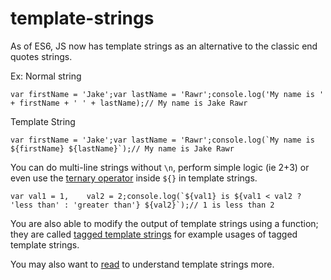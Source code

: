 # template-strings

As of ES6, JS now has template strings as an alternative to the classic end quotes strings.

Ex: Normal string

```
var firstName = 'Jake';var lastName = 'Rawr';console.log('My name is ' + firstName + ' ' + lastName);// My name is Jake Rawr
```

Template String

```
var firstName = 'Jake';var lastName = 'Rawr';console.log(`My name is ${firstName} ${lastName}`);// My name is Jake Rawr
```

You can do multi-line strings without `\n`, perform simple logic (ie 2+3) or even use the [ternary operator](https://developer.mozilla.org/en/docs/Web/JavaScript/Reference/Operators/Conditional_Operator) inside `${}` in template strings.

```
var val1 = 1,    val2 = 2;console.log(`${val1} is ${val1 < val2 ? 'less than' : 'greater than'} ${val2}`);// 1 is less than 2
```

You are also able to modify the output of template strings using a function; they are called [tagged template strings](https://developer.mozilla.org/en-US/docs/Web/JavaScript/Reference/template_strings#Tagged_template_strings) for example usages of tagged template strings.

You may also want to [read](https://hacks.mozilla.org/2015/05/es6-in-depth-template-strings-2) to understand template strings more.